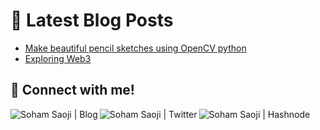 # 📩 Latest Blog Posts 
<!-- BLOG-POST-LIST:START -->
- [Make beautiful pencil sketches using OpenCV python](https://www.teknowledge.info/2021/10/make-beautiful-pencil-sketches-using-python.html)
- [Exploring Web3](https://www.teknowledge.info/2022/02/exploring-web-3.html)

<!-- BLOG-POST-LIST:END -->

## 🔗 Connect with me!
<p align="center">
    
[<img align="left" alt="Soham Saoji | Blog" src="https://img.shields.io/badge/Blog-02ccf7?style=for-the-badge&logo=https://raw.githubusercontent.com/iconic/open-iconic/master/svg/globe.svg&logoColor=white" />](https://www.teknowledge.info/)
[<img align="left" alt="Soham Saoji | Twitter" src="https://img.shields.io/badge/Twitter-1DA1F2?style=for-the-badge&logo=twitter&logoColor=white" />](https://twitter.com/SohamSaoji)
[<img align="left" alt="Soham Saoji | Hashnode" src="https://img.shields.io/badge/Hashnode-2962FF?style=for-the-badge&logo=hashnode&logoColor=white" />](https://sohamsaoji.hashnode.dev/)
</p>

